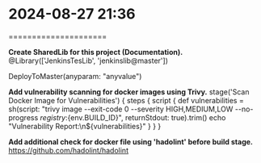 # 2024-08-27    21:36
=====================


**Create SharedLib for this project (Documentation).**
@Library(['JenkinsTesLib', 'jenkinslib@master'])

DeployToMaster(anyparam: "anyvalue")



**Add vulnerability scanning for docker images using Trivy.**
stage('Scan Docker Image for Vulnerabilities') {
    steps {
        script {
            def vulnerabilities = sh(script: "trivy image --exit-code 0 --severity HIGH,MEDIUM,LOW --no-progress ${registry}:${env.BUILD_ID}", returnStdout: true).trim()
            echo "Vulnerability Report:\n${vulnerabilities}"
        }
    }
}



**Add additional check for docker file using 'hadolint' before build stage.**
https://github.com/hadolint/hadolint
